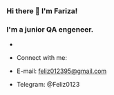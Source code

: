### Hi there 👋 I'm Fariza!



### I'm a junior QA engeneer.

- <br>
- Connect with me:

- E-mail: feliz012395@gmail.com
- Telegram: @Feliz0123
